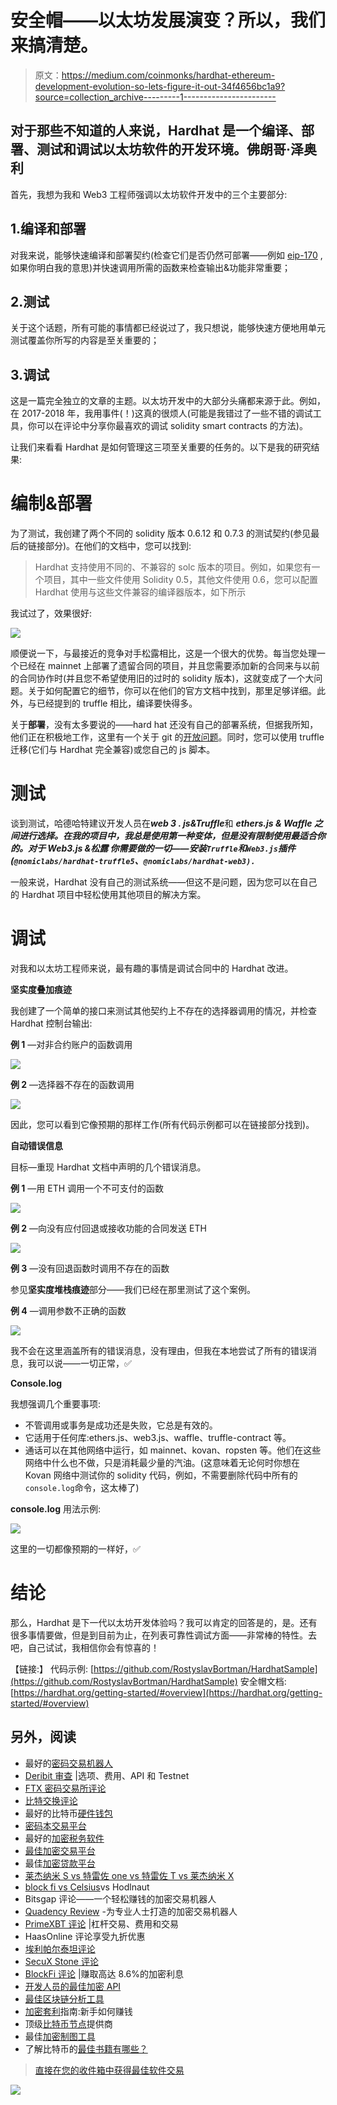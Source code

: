 # 安全帽——以太坊发展演变？所以，我们来搞清楚。

> 原文：<https://medium.com/coinmonks/hardhat-ethereum-development-evolution-so-lets-figure-it-out-34f4656bc1a9?source=collection_archive---------1----------------------->

## 对于那些不知道的人来说，Hardhat 是一个编译、部署、测试和调试以太坊软件的开发环境。佛朗哥·泽奥利

首先，我想为我和 Web3 工程师强调以太坊软件开发中的三个主要部分:

## 1.编译和部署

对我来说，能够快速编译和部署契约(检查它们是否仍然可部署——例如 [eip-170](https://github.com/ethereum/EIPs/blob/master/EIPS/eip-170.md) ,如果你明白我的意思)并快速调用所需的函数来检查输出&功能非常重要；

## 2.测试

关于这个话题，所有可能的事情都已经说过了，我只想说，能够快速方便地用单元测试覆盖你所写的内容是至关重要的；

## 3.调试

这是一篇完全独立的文章的主题。以太坊开发中的大部分头痛都来源于此。例如，在 2017-2018 年，我用事件(！)这真的很烦人(可能是我错过了一些不错的调试工具，你可以在评论中分享你最喜欢的调试 solidity smart contracts 的方法)。

让我们来看看 Hardhat 是如何管理这三项至关重要的任务的。以下是我的研究结果:

# **编制&部署**

为了测试，我创建了两个不同的 solidity 版本 0.6.12 和 0.7.3 的测试契约(参见最后的链接部分)。在他们的文档中，您可以找到:

> Hardhat 支持使用不同的、不兼容的 solc 版本的项目。例如，如果您有一个项目，其中一些文件使用 Solidity 0.5，其他文件使用 0.6，您可以配置 Hardhat 使用与这些文件兼容的编译器版本，如下所示

我试过了，效果很好:

![](img/9133bf4e3814fc3746ba427c3e4240d8.png)

顺便说一下，与最接近的竞争对手松露相比，这是一个很大的优势。每当您处理一个已经在 mainnet 上部署了遗留合同的项目，并且您需要添加新的合同来与以前的合同协作时(并且您不希望使用旧的过时的 solidity 版本)，这就变成了一个大问题。关于如何配置它的细节，你可以在他们的官方文档中找到，那里足够详细。此外，与已经提到的 truffle 相比，编译要快得多。

关于**部署**，没有太多要说的——hard hat 还没有自己的部署系统，但据我所知，他们正在积极地工作，这里有一个关于 git 的[开放问题](https://github.com/nomiclabs/hardhat/issues/381)。同时，您可以使用 truffle 迁移(它们与 Hardhat 完全兼容)或您自己的 js 脚本。

# 测试

谈到测试，哈德哈特建议开发人员在***web 3 . js&Truffle***和 ***ethers.js & Waffle 之间进行选择。在我的项目中，我总是使用第一种变体，但是没有限制使用最适合你的。对于 ***Web3.js &松露*** 你需要做的一切——安装`Truffle`和`Web3.js`插件(`@nomiclabs/hardhat-truffle5`、`@nomiclabs/hardhat-web3).`***

一般来说，Hardhat 没有自己的测试系统——但这不是问题，因为您可以在自己的 Hardhat 项目中轻松使用其他项目的解决方案。

# 调试

对我和以太坊工程师来说，最有趣的事情是调试合同中的 Hardhat 改进。

**坚实度叠加痕迹**

我创建了一个简单的接口来测试其他契约上不存在的选择器调用的情况，并检查 Hardhat 控制台输出:

**例 1** —对非合约账户的函数调用

![](img/ae9b7ce2f2b0d79d695f10257f776432.png)

**例 2** —选择器不存在的函数调用

![](img/0d509215fe3833c2f8bdf0a72fb12825.png)

因此，您可以看到它像预期的那样工作(所有代码示例都可以在链接部分找到)。

**自动错误信息**

目标—重现 Hardhat 文档中声明的几个错误消息。

**例 1** —用 ETH 调用一个不可支付的函数

![](img/25d50d0b5059d28e489c9121489ace10.png)

**例 2** —向没有应付回退或接收功能的合同发送 ETH

![](img/713754719fb621b1180c804e5c127214.png)

**例 3** —没有回退函数时调用不存在的函数

参见**坚实度堆栈痕迹**部分——我们已经在那里测试了这个案例。

**例 4** —调用参数不正确的函数

![](img/8938ff49a3806070026206e2758f217b.png)

我不会在这里涵盖所有的错误消息，没有理由，但我在本地尝试了所有的错误消息，我可以说——一切正常，✅

**Console.log**

我想强调几个重要事项:

*   不管调用或事务是成功还是失败，它总是有效的。
*   它适用于任何库:ethers.js、web3.js、waffle、truffle-contract 等。
*   通话可以在其他网络中运行，如 mainnet、kovan、ropsten 等。他们在这些网络中什么也不做，只是消耗最少量的汽油。(这意味着无论何时你想在 Kovan 网络中测试你的 solidity 代码，例如，不需要删除代码中所有的`console.log`命令，这太棒了)

**console.log** 用法示例:

![](img/536f6fc1fa56db7faeab64e1cc2f346b.png)

这里的一切都像预期的一样好，✅

# 结论

那么，Hardhat 是下一代以太坊开发体验吗？我可以肯定的回答是的，是。还有很多事情要做，但是到目前为止，在列表可靠性调试方面——非常棒的特性。去吧，自己试试，我相信你会有惊喜的！

【链接:】
代码示例:
[https://github.com/RostyslavBortman/HardhatSample](https://github.com/RostyslavBortman/HardhatSample)
安全帽文档:
[https://hardhat.org/getting-started/#overview](https://hardhat.org/getting-started/#overview)

## 另外，阅读

*   最好的[密码交易机器人](/coinmonks/crypto-trading-bot-c2ffce8acb2a)
*   [Deribit 审查](/coinmonks/deribit-review-options-fees-apis-and-testnet-2ca16c4bbdb2) |选项、费用、API 和 Testnet
*   [FTX 密码交易所评论](/coinmonks/ftx-crypto-exchange-review-53664ac1198f)
*   [比特交换评论](/coinmonks/bybit-exchange-review-dbd570019b71)
*   最好的比特币[硬件钱包](/coinmonks/the-best-cryptocurrency-hardware-wallets-of-2020-e28b1c124069?source=friends_link&sk=324dd9ff8556ab578d71e7ad7658ad7c)
*   [密码本交易平台](/coinmonks/top-10-crypto-copy-trading-platforms-for-beginners-d0c37c7d698c)
*   最好的[加密税务软件](/coinmonks/best-crypto-tax-tool-for-my-money-72d4b430816b)
*   [最佳加密交易平台](/coinmonks/the-best-crypto-trading-platforms-in-2020-the-definitive-guide-updated-c72f8b874555)
*   最佳[加密贷款平台](/coinmonks/top-5-crypto-lending-platforms-in-2020-that-you-need-to-know-a1b675cec3fa)
*   [莱杰纳米 S vs 特雷佐 one vs 特雷佐 T vs 莱杰纳米 X](https://blog.coincodecap.com/ledger-nano-s-vs-trezor-one-ledger-nano-x-trezor-t)
*   [block fi vs Celsius](/coinmonks/blockfi-vs-celsius-vs-hodlnaut-8a1cc8c26630)vs Hodlnaut
*   Bitsgap 评论——一个轻松赚钱的加密交易机器人
*   [Quadency Review](/coinmonks/quadency-review-a-crypto-trading-automation-platform-3068eaa374e1) -为专业人士打造的加密交易机器人
*   [PrimeXBT 评论](/coinmonks/primexbt-review-88e0815be858) |杠杆交易、费用和交易
*   HaasOnline 评论享受九折优惠
*   [埃利帕尔泰坦评论](/coinmonks/ellipal-titan-review-85e9071dd029)
*   [SecuX Stone 评论](https://blog.coincodecap.com/secux-stone-hardware-wallet-review)
*   [BlockFi 评论](/coinmonks/blockfi-review-53096053c097) |赚取高达 8.6%的加密利息
*   [开发人员的最佳加密 API](/coinmonks/best-crypto-apis-for-developers-5efe3a597a9f)
*   [最佳区块链分析工具](https://bitquery.io/blog/best-blockchain-analysis-tools-and-software)
*   [加密套利](/coinmonks/crypto-arbitrage-guide-how-to-make-money-as-a-beginner-62bfe5c868f6)指南:新手如何赚钱
*   顶级[比特币节点](https://blog.coincodecap.com/bitcoin-node-solutions)提供商
*   最佳[加密制图工具](/coinmonks/what-are-the-best-charting-platforms-for-cryptocurrency-trading-85aade584d80)
*   了解比特币的[最佳书籍有哪些？](/coinmonks/what-are-the-best-books-to-learn-bitcoin-409aeb9aff4b)

> [直接在您的收件箱中获得最佳软件交易](/coinmonks/newsletters/coinmonks)

[![](img/160ce73bd06d46c2250251e7d5969f9d.png)](https://medium.com/coinmonks/newsletters/coinmonks)